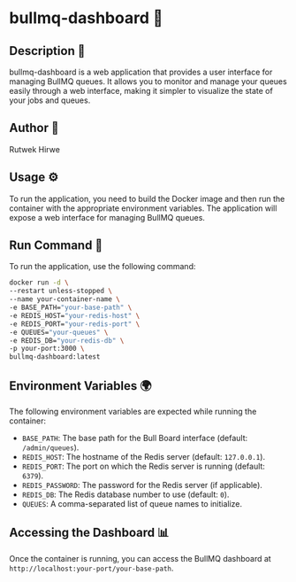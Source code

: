 # bullmq-dashboard 🌟

## Description 📝
bullmq-dashboard is a web application that provides a user interface for managing BullMQ queues. It allows you to monitor and manage your queues easily through a web interface, making it simpler to visualize the state of your jobs and queues.

## Author 👤
Rutwek Hirwe

## Usage ⚙️
To run the application, you need to build the Docker image and then run the container with the appropriate environment variables. The application will expose a web interface for managing BullMQ queues.

## Run Command 🚀
To run the application, use the following command:

```bash
docker run -d \
--restart unless-stopped \
--name your-container-name \
-e BASE_PATH="your-base-path" \
-e REDIS_HOST="your-redis-host" \
-e REDIS_PORT="your-redis-port" \
-e QUEUES="your-queues" \
-e REDIS_DB="your-redis-db" \
-p your-port:3000 \
bullmq-dashboard:latest
```

## Environment Variables 🌍
The following environment variables are expected while running the container:

- `BASE_PATH`: The base path for the Bull Board interface (default: `/admin/queues`).
- `REDIS_HOST`: The hostname of the Redis server (default: `127.0.0.1`).
- `REDIS_PORT`: The port on which the Redis server is running (default: `6379`).
- `REDIS_PASSWORD`: The password for the Redis server (if applicable).
- `REDIS_DB`: The Redis database number to use (default: `0`).
- `QUEUES`: A comma-separated list of queue names to initialize.

## Accessing the Dashboard 📊
Once the container is running, you can access the BullMQ dashboard at `http://localhost:your-port/your-base-path`.
